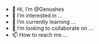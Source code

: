 - 👋 Hi, I’m @Genushes
- 👀 I’m interested in ...
- 🌱 I’m currently learning ...
- 💞️ I’m looking to collaborate on ...
- 📫 How to reach me ...

<!---
Genushes/Genushes is a ✨ special ✨ repository because its `README.md` (this file) appears on your GitHub profile.
You can click the Preview link to take a look at your changes.
--->

